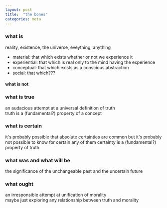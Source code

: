 ```yaml
---
layout: post
title:  "the bones"
categories: meta
---
```


### what is
  reality, existence, the universe, eveything, anything
  * material: that which exists whether or not we experience it
  * experiential: that which is real only to the mind having the experience
  * conceptual: that which exists as a conscious abstraction
  * social: that which???
#### what is not
### what is true
  an audacious attempt at a universal definition of truth  
  truth is a (fundamental?) property of a concept

### what is certain
  it's probably possible that absolute certainties are common but it's probably not possible to know for certain any of them
  certainty is a (fundamental?) property of truth
  
### what was and what will be
  the significance of the unchangeable past and the uncertain future
  
### what ought
  an irresponsible attempt at unification of morality  
  maybe just exploring any relationship between truth and morality
    
  
